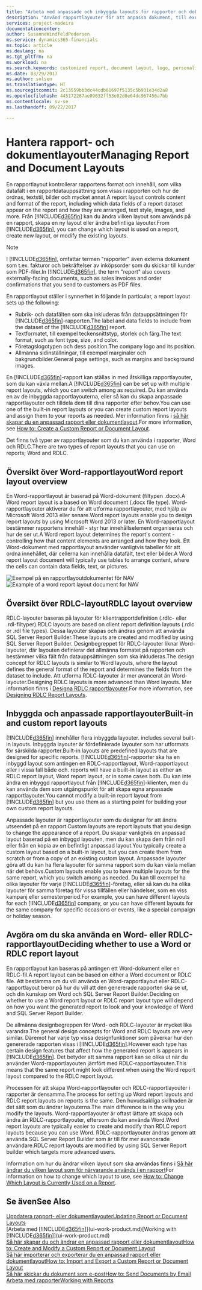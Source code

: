 ```yaml
---
title: "Arbeta med anpassade och inbyggda layouts för rapporter och dokument | Microsoft Docs"
description: "Använd rapportlayouter för att anpassa dokument, till exempel för att anpassa teckensnitt, logotyp eller inställningar för de PDF-filer som du skickar till kunder."
services: project-madeira
documentationcenter: 
author: SusanneWindfeldPedersen
ms.service: dynamics365-financials
ms.topic: article
ms.devlang: na
ms.tgt_pltfrm: na
ms.workload: na
ms.search.keywords: customized report, document layout, logo, personalize
ms.date: 03/29/2017
ms.author: solsen
ms.translationtype: HT
ms.sourcegitcommit: 2c13559bb3dc44cdb61697f5135c5b931e34d2a8
ms.openlocfilehash: 445172287ae09032ff53e02d0e64dc967456a7bb
ms.contentlocale: sv-se
ms.lasthandoff: 09/22/2017

---
```

# <a name="managing-report-and-document-layouts"></a><span data-ttu-id="ae9a9-103">Hantera rapport- och dokumentlayouter</span><span class="sxs-lookup"><span data-stu-id="ae9a9-103">Managing Report and Document Layouts</span></span>
<span data-ttu-id="ae9a9-104">En rapportlayout kontrollerar rapportens format och innehåll, som vilka datafält i en rapportdatauppsättning som visas i rapporten och hur de ordnas, textstil, bilder och mycket annat.</span><span class="sxs-lookup"><span data-stu-id="ae9a9-104">A report layout controls content and format of the report, including which data fields of a report dataset appear on the report and how they are arranged, text style, images, and more.</span></span> <span data-ttu-id="ae9a9-105">Från [!INCLUDE[d365fin](includes/d365fin_md.md)] kan du ändra vilken layout som används på en rapport, skapa en ny layout eller ändra befintliga layouter.</span><span class="sxs-lookup"><span data-stu-id="ae9a9-105">From [!INCLUDE[d365fin](includes/d365fin_md.md)], you can change which layout is used on a report, create new layout, or modify the existing layouts.</span></span>

> [!NOTE]  
>   <span data-ttu-id="ae9a9-106">I [!INCLUDE[d365fin](includes/d365fin_md.md)], omfattar termen "rapporter" även externa dokument som t.ex. fakturor och bekräftelser av inköpsorder som du skickar till kunder som PDF-filer.</span><span class="sxs-lookup"><span data-stu-id="ae9a9-106">In [!INCLUDE[d365fin](includes/d365fin_md.md)], the term "report" also covers externally-facing documents, such as sales invoices and order confirmations that you send to customers as PDF files.</span></span>

<span data-ttu-id="ae9a9-107">En rapportlayout ställer i synnerhet in följande:</span><span class="sxs-lookup"><span data-stu-id="ae9a9-107">In particular, a report layout sets up the following:</span></span>

* <span data-ttu-id="ae9a9-108">Rubrik- och datafälten som ska inkluderas från datauppsättningen för [!INCLUDE[d365fin](includes/d365fin_md.md)]-rapporten.</span><span class="sxs-lookup"><span data-stu-id="ae9a9-108">The label and data fields to include from the dataset of the [!INCLUDE[d365fin](includes/d365fin_md.md)] report.</span></span>
* <span data-ttu-id="ae9a9-109">Textformatet, till exempel teckensnittstyp, storlek och färg.</span><span class="sxs-lookup"><span data-stu-id="ae9a9-109">The text format, such as font type, size, and color.</span></span>
* <span data-ttu-id="ae9a9-110">Företagslogotypen och dess position.</span><span class="sxs-lookup"><span data-stu-id="ae9a9-110">The company logo and its position.</span></span>
* <span data-ttu-id="ae9a9-111">Allmänna sidinställningar, till exempel marginaler och bakgrundbilder.</span><span class="sxs-lookup"><span data-stu-id="ae9a9-111">General page settings, such as margins and background images.</span></span>

<span data-ttu-id="ae9a9-112">En [!INCLUDE[d365fin](includes/d365fin_md.md)]-rapport kan ställas in med åtskilliga rapportlayouter, som du kan växla mellan.</span><span class="sxs-lookup"><span data-stu-id="ae9a9-112">A [!INCLUDE[d365fin](includes/d365fin_md.md)] can be set up with multiple report layouts, which you can switch among as required.</span></span> <span data-ttu-id="ae9a9-113">Du kan använda en av de inbyggda rapportlayouterna, eller så kan du skapa anpassade rapportlayouter och tilldela dem till dina rapporter efter behov.</span><span class="sxs-lookup"><span data-stu-id="ae9a9-113">You can use one of the built-in report layouts or you can create custom report layouts and assign them to your reports as needed.</span></span> <span data-ttu-id="ae9a9-114">Mer information finns i [så här skapar du en anpassad rapport eller dokumentlayout](ui-how-create-custom-report-layout.md).</span><span class="sxs-lookup"><span data-stu-id="ae9a9-114">For more information, see [How to: Create a Custom Report or Document Layout](ui-how-create-custom-report-layout.md).</span></span>

<span data-ttu-id="ae9a9-115">Det finns två typer av rapportlayouter som du kan använda i rapporter, Word och RDLC.</span><span class="sxs-lookup"><span data-stu-id="ae9a9-115">There are two types of report layouts that you can use on reports; Word and RDLC.</span></span>

## <a name="word-report-layout-overview"></a><span data-ttu-id="ae9a9-116">Översikt över Word-rapportlayout</span><span class="sxs-lookup"><span data-stu-id="ae9a9-116">Word report layout overview</span></span>
<span data-ttu-id="ae9a9-117">En Word-rapportlayout är baserad på Word-dokument (filtypen .docx).</span><span class="sxs-lookup"><span data-stu-id="ae9a9-117">A Word report layout is a based on Word document (.docx file type).</span></span> <span data-ttu-id="ae9a9-118">Word-rapportlayouter aktiverar du för att utforma rapportlayouter, med hjälp av Microsoft Word 2013 eller senare.</span><span class="sxs-lookup"><span data-stu-id="ae9a9-118">Word report layouts enable you to design report layouts by using Microsoft Word 2013 or later.</span></span> <span data-ttu-id="ae9a9-119">En Word-rapportlayout bestämmer rapportens innehåll - styr hur innehållselement organiseras och hur de ser ut.</span><span class="sxs-lookup"><span data-stu-id="ae9a9-119">A Word report layout determines the report's content - controlling how that content elements are arranged and how they look.</span></span> <span data-ttu-id="ae9a9-120">Ett Word-dokument med rapportlayout använder vanligtvis tabeller för att ordna innehållet, där cellerna kan innehålla datafält, text eller bilder.</span><span class="sxs-lookup"><span data-stu-id="ae9a9-120">A Word report layout document will typically use tables to arrange content, where the cells can contain data fields, text, or pictures.</span></span>

 <span data-ttu-id="ae9a9-121">![Exempel på en rapportlayoutdokumentet för NAV](media/nav_wordreportlayout_edit_in_word_example.png "NAV_WordReportLayout_Edit_In_Word_Example")</span><span class="sxs-lookup"><span data-stu-id="ae9a9-121">![Example of a word report layout document for NAV](media/nav_wordreportlayout_edit_in_word_example.png "NAV_WordReportLayout_Edit_In_Word_Example")</span></span>  

## <a name="rdlc-layout-overview"></a><span data-ttu-id="ae9a9-122">Översikt över RDLC-layout</span><span class="sxs-lookup"><span data-stu-id="ae9a9-122">RDLC layout overview</span></span>
<span data-ttu-id="ae9a9-123">RDLC-layouter baseras på layouter för klientrapportdefinition (.rdlc- eller .rdl-filtyper).</span><span class="sxs-lookup"><span data-stu-id="ae9a9-123">RDLC layouts are based on client report definition layouts (.rdlc or .rdl file types).</span></span> <span data-ttu-id="ae9a9-124">Dessa layouter skapas och ändras genom att använda SQL Server Report Builder.</span><span class="sxs-lookup"><span data-stu-id="ae9a9-124">These layouts are created and modified by using SQL Server Report Builder.</span></span> <span data-ttu-id="ae9a9-125">Designbegreppet för RDLC-layouter liknar Word-layouter, där layouten definierar det allmänna formatet på rapporten och bestämmer vilka fält från datauppsättningen som ska inkluderas.</span><span class="sxs-lookup"><span data-stu-id="ae9a9-125">The design concept for RDLC layouts is similar to Word layouts, where the layout defines the general format of the report and determines the fields from the dataset to include.</span></span> <span data-ttu-id="ae9a9-126">Att utforma RDLC-layouter är mer avancerat än Word-layouter.</span><span class="sxs-lookup"><span data-stu-id="ae9a9-126">Designing RDLC layouts is more advanced than Word layouts.</span></span> <span data-ttu-id="ae9a9-127">Mer information finns i [Designa RDLC rapportlayouter](https://msdn.microsoft.com/en-us/dynamics-nav/designing-rdlc-report-layouts).</span><span class="sxs-lookup"><span data-stu-id="ae9a9-127">For more information, see [Designing RDLC Report Layouts](https://msdn.microsoft.com/en-us/dynamics-nav/designing-rdlc-report-layouts).</span></span>

## <a name="built-in-and-custom-report-layouts"></a><span data-ttu-id="ae9a9-128">Inbyggda och anpassade rapportlayouter</span><span class="sxs-lookup"><span data-stu-id="ae9a9-128">Built-in and custom report layouts</span></span>
[!INCLUDE[d365fin](includes/d365fin_md.md)]<span data-ttu-id="ae9a9-129"> innehåller flera inbyggda layouter.</span><span class="sxs-lookup"><span data-stu-id="ae9a9-129"> includes several built-in layouts.</span></span> <span data-ttu-id="ae9a9-130">Inbyggda layouter är fördefinierade layouter som har utformats för särskilda rapporter.</span><span class="sxs-lookup"><span data-stu-id="ae9a9-130">Built-in layouts are predefined layouts that are designed for specific reports.</span></span> [!INCLUDE[d365fin](includes/d365fin_md.md)]<span data-ttu-id="ae9a9-131">-rapporter ska ha en inbyggd layout som antingen en RDLC-rapportlayout, Word-rapportlayout eller i vissa fall både och.</span><span class="sxs-lookup"><span data-stu-id="ae9a9-131"> reports will have a built-in layout as either an RDLC report layout, Word report layout, or in some cases both.</span></span> <span data-ttu-id="ae9a9-132">Du kan inte ändra en inbyggd rapportlayout från [!INCLUDE[d365fin](includes/d365fin_md.md)]-klienten, men du kan använda dem som utgångspunkt för att skapa egna anpassade rapportlayouter.</span><span class="sxs-lookup"><span data-stu-id="ae9a9-132">You cannot modify a built-in report layout from [!INCLUDE[d365fin](includes/d365fin_md.md)] but you use them as a starting point for building your own custom report layouts.</span></span>

<span data-ttu-id="ae9a9-133">Anpassade layouter är rapportlayouter som du designar för att ändra utseendet på en rapport.</span><span class="sxs-lookup"><span data-stu-id="ae9a9-133">Custom layouts are report layouts that you design to change the appearance of a report.</span></span> <span data-ttu-id="ae9a9-134">Du skapar vanligtvis en anpassad layout baserad på en inbyggd layouten, men du kan skapa dem från noll eller från en kopia av en befintligt anpassad layout.</span><span class="sxs-lookup"><span data-stu-id="ae9a9-134">You typically create a custom layout based on a built-in layout, but you can create them from scratch or from a copy of an existing custom layout.</span></span> <span data-ttu-id="ae9a9-135">Anpassade layouter göra att du kan ha flera layouter för samma rapport som du kan växla mellan när det behövs.</span><span class="sxs-lookup"><span data-stu-id="ae9a9-135">Custom layouts enable you to have multiple layouts for the same report, which you switch among as needed.</span></span> <span data-ttu-id="ae9a9-136">Du kan till exempel ha olika layouter för varje [!INCLUDE[d365fin](includes/d365fin_md.md)]-företag, eller så kan du ha olika layouter för samma företag för vissa tillfällen eller händelser, som en viss kampanj eller semesterperiod.</span><span class="sxs-lookup"><span data-stu-id="ae9a9-136">For example, you can have different layouts for each [!INCLUDE[d365fin](includes/d365fin_md.md)] company, or you can have different layouts for the same company for specific occasions or events, like a special campaign or holiday season.</span></span>

## <a name="deciding-whether-to-use-a-word-or-rdlc-report-layout"></a><span data-ttu-id="ae9a9-137">Avgöra om du ska använda en Word- eller RDLC-rapportlayout</span><span class="sxs-lookup"><span data-stu-id="ae9a9-137">Deciding whether to use a Word or RDLC report layout</span></span>
<span data-ttu-id="ae9a9-138">En rapportlayout kan baseras på antingen ett Word-dokument eller en RDLC-fil.</span><span class="sxs-lookup"><span data-stu-id="ae9a9-138">A report layout can be based on either a Word document or RDLC file.</span></span> <span data-ttu-id="ae9a9-139">Att bestämma om du vill använda en Word-rapportlayout eller RDLC-rapportlayout beror på hur du vill att den genererade rapporten ska se ut, och din kunskap om Word och SQL Server Report Builder.</span><span class="sxs-lookup"><span data-stu-id="ae9a9-139">Deciding on whether to use a Word report layout or RDLC report layout type will depend on how you want the generated report to look and your knowledge of Word and SQL Server Report Builder.</span></span>

<span data-ttu-id="ae9a9-140">De allmänna designbegreppen för Word- och RDLC-layouter är mycket lika varandra.</span><span class="sxs-lookup"><span data-stu-id="ae9a9-140">The general design concepts for Word and RDLC layouts are very similar.</span></span> <span data-ttu-id="ae9a9-141">Däremot har varje typ vissa designfunktioner som påverkar hur den genererade rapporten visas i [!INCLUDE[d365fin](includes/d365fin_md.md)].</span><span class="sxs-lookup"><span data-stu-id="ae9a9-141">However each type has certain design features that affect how the generated report is appears in [!INCLUDE[d365fin](includes/d365fin_md.md)].</span></span> <span data-ttu-id="ae9a9-142">Det betyder att samma rapport kan se olika ut när du använder Word-rapportlayouten jämfört med RDLC-rapportlayouten.</span><span class="sxs-lookup"><span data-stu-id="ae9a9-142">This means that the same report might look different when using the Word report layout compared to the RDLC report layout.</span></span>

<span data-ttu-id="ae9a9-143">Processen för att skapa Word-rapportlayouter och RDLC-rapportlayouter i rapporter är densamma.</span><span class="sxs-lookup"><span data-stu-id="ae9a9-143">The process for setting up Word report layouts and RDLC report layouts on reports is the same.</span></span> <span data-ttu-id="ae9a9-144">Den huvudsakliga skillnaden är det sätt som du ändrar layouterna.</span><span class="sxs-lookup"><span data-stu-id="ae9a9-144">The main difference is in the way you modify the layouts.</span></span> <span data-ttu-id="ae9a9-145">Word-rapportlayouter är oftast lättare att skapa och ändra än RDLC-rapportlayouter, eftersom du kan använda Word.</span><span class="sxs-lookup"><span data-stu-id="ae9a9-145">Word report layouts are typically easier to create and modify than RDLC report layouts because you can use Word.</span></span> <span data-ttu-id="ae9a9-146">RDLC-rapportlayouter ändras genom att använda SQL Server Report Builder som är till för mer avancerade användare.</span><span class="sxs-lookup"><span data-stu-id="ae9a9-146">RDLC report layouts are modified by using SQL Server Report builder which targets more advanced users.</span></span>

<span data-ttu-id="ae9a9-147">Information om hur du ändrar vilken layout som ska användas finns i [Så här ändrar du vilken layout som för närvarande används i en rapport](ui-how-change-layout-currently-used-report.md)</span><span class="sxs-lookup"><span data-stu-id="ae9a9-147">For information on how to change which layout to use, see [How to: Change Which Layout is Currently Used on a Report](ui-how-change-layout-currently-used-report.md).</span></span>

## <a name="see-also"></a><span data-ttu-id="ae9a9-148">Se även</span><span class="sxs-lookup"><span data-stu-id="ae9a9-148">See Also</span></span>
[<span data-ttu-id="ae9a9-149">Uppdatera rapport- eller dokumentlayouter</span><span class="sxs-lookup"><span data-stu-id="ae9a9-149">Updating Report or Document Layouts</span></span>](ui-update-report-layouts.md)  
<span data-ttu-id="ae9a9-150">[Arbeta med [!INCLUDE[d365fin](includes/d365fin_md.md)]](ui-work-product.md)</span><span class="sxs-lookup"><span data-stu-id="ae9a9-150">[Working with [!INCLUDE[d365fin](includes/d365fin_md.md)]](ui-work-product.md)</span></span>  
[<span data-ttu-id="ae9a9-151">Så här skapar du och ändrar en anpassad rapport eller dokumentlayout</span><span class="sxs-lookup"><span data-stu-id="ae9a9-151">How to: Create and Modify a Custom Report or Document Layout</span></span>](ui-how-create-custom-report-layout.md)  
[<span data-ttu-id="ae9a9-152">Så här importerar och exporterar du en anpassad rapport eller dokumentlayout</span><span class="sxs-lookup"><span data-stu-id="ae9a9-152">How to: Import and Export a Custom Report or Document Layout</span></span>](ui-how-import-and-export-report-layout.md)  
[<span data-ttu-id="ae9a9-153">Så här skickar du dokument som e-post</span><span class="sxs-lookup"><span data-stu-id="ae9a9-153">How to: Send Documents by Email</span></span>](ui-how-send-documents-email.md)  
[<span data-ttu-id="ae9a9-154">Arbeta med rapporter</span><span class="sxs-lookup"><span data-stu-id="ae9a9-154">Working with Reports</span></span>](ui-work-report.md)  

